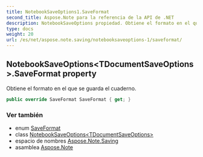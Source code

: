 ```yaml
---
title: NotebookSaveOptions1.SaveFormat
second_title: Aspose.Note para la referencia de la API de .NET
description: NotebookSaveOptions propiedad. Obtiene el formato en el que se guarda el cuaderno.
type: docs
weight: 20
url: /es/net/aspose.note.saving/notebooksaveoptions-1/saveformat/
---
```

## NotebookSaveOptions&lt;TDocumentSaveOptions&gt;.SaveFormat property

Obtiene el formato en el que se guarda el cuaderno.

```csharp
public override SaveFormat SaveFormat { get; }
```

### Ver también

* enum [SaveFormat](../../../aspose.note/saveformat/)
* class [NotebookSaveOptions&lt;TDocumentSaveOptions&gt;](../)
* espacio de nombres [Aspose.Note.Saving](../../notebooksaveoptions-1/)
* asamblea [Aspose.Note](../../../)


